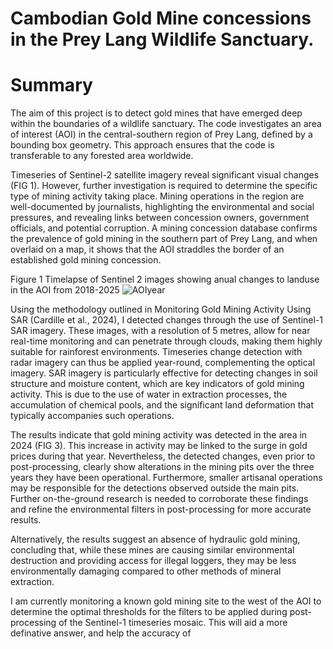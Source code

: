 # Cambodian Gold Mine concessions in the Prey Lang Wildlife Sanctuary.

# Summary
The aim of this project is to detect gold mines that have emerged deep within the boundaries of a wildlife sanctuary. The code investigates an area of interest (AOI) in the central-southern region of Prey Lang, defined by a bounding box geometry. This approach ensures that the code is transferable to any forested area worldwide.

Timeseries of Sentinel-2 satellite imagery reveal significant visual changes (FIG 1). However, further investigation is required to determine the specific type of mining activity taking place. Mining operations in the region are well-documented by journalists, highlighting the environmental and social pressures, and revealing links between concession owners, government officials, and potential corruption. A mining concession database confirms the prevalence of gold mining in the southern part of Prey Lang, and when overlaid on a map, it shows that the AOI straddles the border of an established gold mining concession.

Figure 1
Timelapse of Sentinel 2 images showing anual changes to landuse in the AOI from 2018-2025
![AOIyear](https://github.com/user-attachments/assets/4dd4bd8b-9b27-42b2-ae3e-55470d0f5e5a)


Using the methodology outlined in Monitoring Gold Mining Activity Using SAR (Cardille et al., 2024), I detected changes through the use of Sentinel-1 SAR imagery. These images, with a resolution of 5 metres, allow for near real-time monitoring and can penetrate through clouds, making them highly suitable for rainforest environments. Timeseries change detection with radar imagery can thus be applied year-round, complementing the optical imagery. SAR imagery is particularly effective for detecting changes in soil structure and moisture content, which are key indicators of gold mining activity. This is due to the use of water in extraction processes, the accumulation of chemical pools, and the significant land deformation that typically accompanies such operations.

The results indicate that gold mining activity was detected in the area in 2024 (FIG 3). This increase in activity may be linked to the surge in gold prices during that year. Nevertheless, the detected changes, even prior to post-processing, clearly show alterations in the mining pits over the three years they have been operational. Furthermore, smaller artisanal operations may be responsible for the detections observed outside the main pits. Further on-the-ground research is needed to corroborate these findings and refine the environmental filters in post-processing for more accurate results.

Alternatively, the results suggest an absence of hydraulic gold mining, concluding that, while these mines are causing similar environmental destruction and providing access for illegal loggers, they may be less environmentally damaging compared to other methods of mineral extraction.

I am currently monitoring a known gold mining site to the west of the AOI to determine the optimal thresholds for the filters to be applied during post-processing of the Sentinel-1 timeseries mosaic. This will aid a more definative answer, and help the accuracy of 



